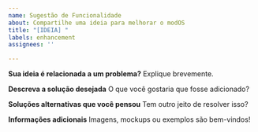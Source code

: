 ```yaml
---
name: Sugestão de Funcionalidade
about: Compartilhe uma ideia para melhorar o modOS
title: "[IDEIA] "
labels: enhancement
assignees: ''

---
```


**Sua ideia é relacionada a um problema?**
Explique brevemente.

**Descreva a solução desejada**
O que você gostaria que fosse adicionado?

**Soluções alternativas que você pensou**
Tem outro jeito de resolver isso?

**Informações adicionais**
Imagens, mockups ou exemplos são bem-vindos!
